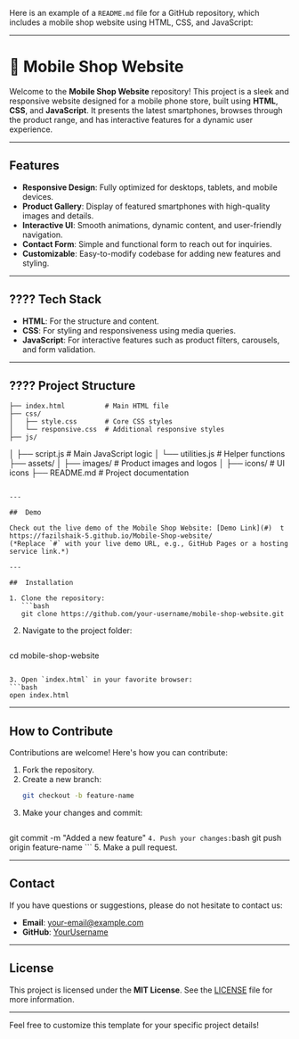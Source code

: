 Here is an example of a `README.md` file for a GitHub repository, which includes a mobile shop website using HTML, CSS, and JavaScript:

---
#  📲 Mobile Shop Website

Welcome to the **Mobile Shop Website** repository! This project is a sleek and responsive website designed for a mobile phone store, built using **HTML**, **CSS**, and **JavaScript**. It presents the latest smartphones, browses through the product range, and has interactive features for a dynamic user experience.

---

## Features

- **Responsive Design**: Fully optimized for desktops, tablets, and mobile devices.
- **Product Gallery**: Display of featured smartphones with high-quality images and details.
- **Interactive UI**: Smooth animations, dynamic content, and user-friendly navigation.
- **Contact Form**: Simple and functional form to reach out for inquiries.
- **Customizable**: Easy-to-modify codebase for adding new features and styling.

---
## ????️ Tech Stack

- **HTML**: For the structure and content.
- **CSS**: For styling and responsiveness using media queries.
- **JavaScript**: For interactive features such as product filters, carousels, and form validation.

---

## ???? Project Structure

```plaintext
├── index.html          # Main HTML file
├── css/
│   ├── style.css       # Core CSS styles
│   └── responsive.css  # Additional responsive styles
├── js/
```
│   ├── script.js       # Main JavaScript logic
│   └── utilities.js    # Helper functions
├── assets/
│   ├── images/         # Product images and logos
│   ├── icons/          # UI icons
├── README.md           # Project documentation
```

---

##  Demo

Check out the live demo of the Mobile Shop Website: [Demo Link](#)  t https://fazilshaik-5.github.io/Mobile-Shop-website/
(*Replace `#` with your live demo URL, e.g., GitHub Pages or a hosting service link.*)

---

##  Installation

1. Clone the repository:
   ```bash
   git clone https://github.com/your-username/mobile-shop-website.git
   ```

2. Navigate to the project folder:
   ```bash
cd mobile-shop-website
   ```

3. Open `index.html` in your favorite browser:
   ```bash
   open index.html
   ```

---

##  How to Contribute

Contributions are welcome! Here's how you can contribute:

1. Fork the repository.
2. Create a new branch:
   ```bash
   git checkout -b feature-name
   ```
3. Make your changes and commit:
   ```bash
git commit -m "Added a new feature"
    ```
4. Push your changes:
    ```bash
    git push origin feature-name
    ```
5. Make a pull request.

---
## Contact

If you have questions or suggestions, please do not hesitate to contact us:

- **Email**: your-email@example.com  ​​
- **GitHub**: [YourUsername](https://github.com/your-username)

---
## License

This project is licensed under the **MIT License**. See the [LICENSE](LICENSE) file for more information.

---

Feel free to customize this template for your specific project details!
